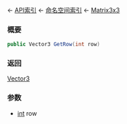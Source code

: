← [API索引](Api-Index) ← [命名空间索引](Namespace-Index) ← [Matrix3x3](VRageMath.Matrix3x3)

### 概要

```csharp
public Vector3 GetRow(int row)
```

### 返回

[Vector3](VRageMath.Vector3)

### 参数

* [int](https://docs.microsoft.com/en-us/dotnet/api/System.Int32?view=netframework-4.6) row
